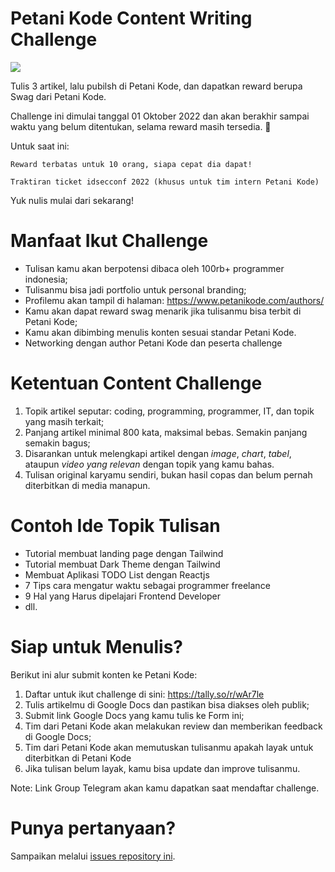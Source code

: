 # Petani Kode Content Writing Challenge

![](https://repository-images.githubusercontent.com/540814997/720b53aa-b0eb-44f3-9d5b-1bbd17fbb3a1)

Tulis 3 artikel, lalu pubilsh di Petani Kode, dan dapatkan reward berupa Swag dari Petani Kode.

Challenge ini dimulai tanggal 01 Oktober 2022 dan akan berakhir sampai waktu yang belum ditentukan, selama reward masih tersedia. 🤩

Untuk saat ini:

```
Reward terbatas untuk 10 orang, siapa cepat dia dapat!

Traktiran ticket idsecconf 2022 (khusus untuk tim intern Petani Kode)
```

Yuk nulis mulai dari sekarang!

# Manfaat Ikut Challenge

- Tulisan kamu akan berpotensi dibaca oleh 100rb+ programmer indonesia;
- Tulisanmu bisa jadi portfolio untuk personal branding;
- Profilemu akan tampil di halaman: https://www.petanikode.com/authors/
- Kamu akan dapat reward swag menarik jika tulisanmu bisa terbit di Petani Kode;
- Kamu akan dibimbing menulis konten sesuai standar Petani Kode.
- Networking dengan author Petani Kode dan peserta challenge

# Ketentuan Content Challenge

1. Topik artikel seputar: coding, programming, programmer, IT, dan topik yang masih terkait;
2. Panjang artikel minimal 800 kata, maksimal bebas. Semakin panjang semakin bagus;
3. Disarankan untuk melengkapi artikel dengan *image*, *chart*, *tabel*, ataupun *video yang relevan* dengan topik yang kamu bahas.
4. Tulisan original karyamu sendiri, bukan hasil copas dan belum pernah diterbitkan di media manapun.

# Contoh Ide Topik Tulisan

- Tutorial membuat landing page dengan Tailwind
- Tutorial membuat Dark Theme dengan Tailwind
- Membuat Aplikasi TODO List dengan Reactjs
- 7 Tips cara mengatur waktu sebagai programmer freelance
- 9 Hal yang Harus dipelajari Frontend Developer
- dll.

# Siap untuk Menulis?

Berikut ini alur submit konten ke Petani Kode:

1. Daftar untuk ikut challenge di sini: https://tally.so/r/wAr7le
2. Tulis artikelmu di Google Docs dan pastikan bisa diakses oleh publik;
3. Submit link Google Docs yang kamu tulis ke Form ini;
4. Tim dari Petani Kode akan melakukan review dan memberikan feedback di Google Docs;
5. Tim dari Petani Kode akan memutuskan tulisanmu apakah layak untuk diterbitkan di Petani Kode
6. Jika tulisan belum layak, kamu bisa update dan improve tulisanmu.

Note: Link Group Telegram akan kamu dapatkan saat mendaftar challenge.

# Punya pertanyaan?

Sampaikan melalui [issues repository ini](https://github.com/petanikode/content-challenge/issues).
